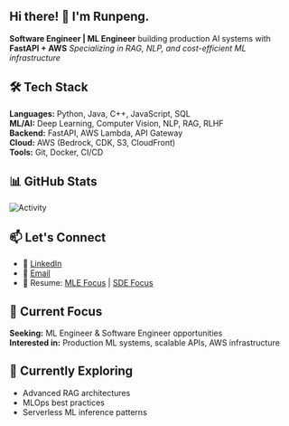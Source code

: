 ## Hi there! 👋 I'm Runpeng.

**Software Engineer | ML Engineer** building production AI systems with **FastAPI + AWS** 
*Specializing in RAG, NLP, and cost-efficient ML infrastructure*

## 🛠 Tech Stack

**Languages:** Python, Java, C++, JavaScript, SQL  
**ML/AI:** Deep Learning, Computer Vision, NLP, RAG, RLHF  
**Backend:** FastAPI, AWS Lambda, API Gateway  
**Cloud:** AWS (Bedrock, CDK, S3, CloudFront)  
**Tools:** Git, Docker, CI/CD

## 📊 GitHub Stats
![Activity](https://github.pumbas.net/api/contributions/runpengj?colour=DF9149&bgColour=161B22&days=90)


## 📫 Let's Connect
- 💼 [LinkedIn](https://www.linkedin.com/in/runpengjian/)
- 📧 [Email](runpengj@gmail.com)
- 📄 Resume: [MLE Focus](public/ucsd_bsms_cs_Runpeng_Jian_mle_resume.pdf) | [SDE Focus](public/ucsd_bsms_cs_Runpeng_Jian_sde_resume.pdf)

## 🎯 Current Focus
**Seeking:** ML Engineer & Software Engineer opportunities  
**Interested in:** Production ML systems, scalable APIs, AWS infrastructure

## 🌱 Currently Exploring
- Advanced RAG architectures
- MLOps best practices
- Serverless ML inference patterns